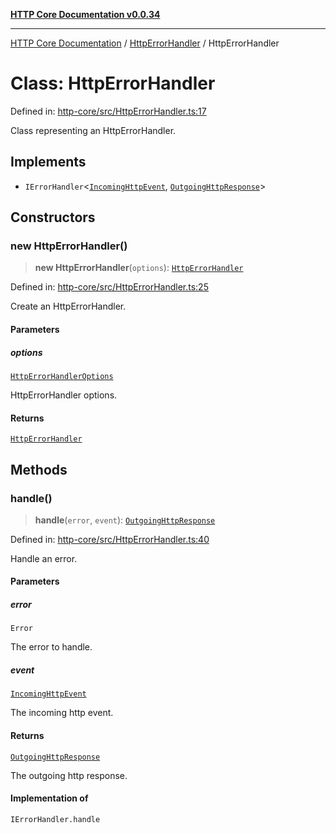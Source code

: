 [**HTTP Core Documentation v0.0.34**](../../README.md)

***

[HTTP Core Documentation](../../modules.md) / [HttpErrorHandler](../README.md) / HttpErrorHandler

# Class: HttpErrorHandler

Defined in: [http-core/src/HttpErrorHandler.ts:17](https://github.com/stonemjs/http-core/blob/eaa01dbfed8a1d56fab239821e27802dd54ab017/src/HttpErrorHandler.ts#L17)

Class representing an HttpErrorHandler.

## Implements

- `IErrorHandler`\<[`IncomingHttpEvent`](../../IncomingHttpEvent/classes/IncomingHttpEvent.md), [`OutgoingHttpResponse`](../../OutgoingHttpResponse/classes/OutgoingHttpResponse.md)\>

## Constructors

### new HttpErrorHandler()

> **new HttpErrorHandler**(`options`): [`HttpErrorHandler`](HttpErrorHandler.md)

Defined in: [http-core/src/HttpErrorHandler.ts:25](https://github.com/stonemjs/http-core/blob/eaa01dbfed8a1d56fab239821e27802dd54ab017/src/HttpErrorHandler.ts#L25)

Create an HttpErrorHandler.

#### Parameters

##### options

[`HttpErrorHandlerOptions`](../interfaces/HttpErrorHandlerOptions.md)

HttpErrorHandler options.

#### Returns

[`HttpErrorHandler`](HttpErrorHandler.md)

## Methods

### handle()

> **handle**(`error`, `event`): [`OutgoingHttpResponse`](../../OutgoingHttpResponse/classes/OutgoingHttpResponse.md)

Defined in: [http-core/src/HttpErrorHandler.ts:40](https://github.com/stonemjs/http-core/blob/eaa01dbfed8a1d56fab239821e27802dd54ab017/src/HttpErrorHandler.ts#L40)

Handle an error.

#### Parameters

##### error

`Error`

The error to handle.

##### event

[`IncomingHttpEvent`](../../IncomingHttpEvent/classes/IncomingHttpEvent.md)

The incoming http event.

#### Returns

[`OutgoingHttpResponse`](../../OutgoingHttpResponse/classes/OutgoingHttpResponse.md)

The outgoing http response.

#### Implementation of

`IErrorHandler.handle`
